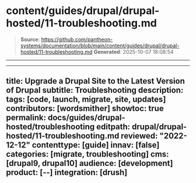 # content/guides/drupal/drupal-hosted/11-troubleshooting.md

> **Source**: https://github.com/pantheon-systems/documentation/blob/main/content/guides/drupal/drupal-hosted/11-troubleshooting.md
> **Generated**: 2025-10-07 18:08:54

---

---
title: Upgrade a Drupal Site to the Latest Version of Drupal
subtitle: Troubleshooting
description: 
tags: [code, launch, migrate, site, updates]
contributors: [wordsmither]
showtoc: true
permalink: docs/guides/drupal-hosted/troubleshooting
editpath: drupal/drupal-hosted/11-troubleshooting.md
reviewed: "2022-12-12"
contenttype: [guide]
innav: [false]
categories: [migrate, troubleshooting]
cms: [drupal9, drupal10]
audience: [development]
product: [--]
integration: [drush]
---

<Partial file="drupal/troubleshooting-drush.md" />

<Partial file="drupal/troubleshooting-general.md" />